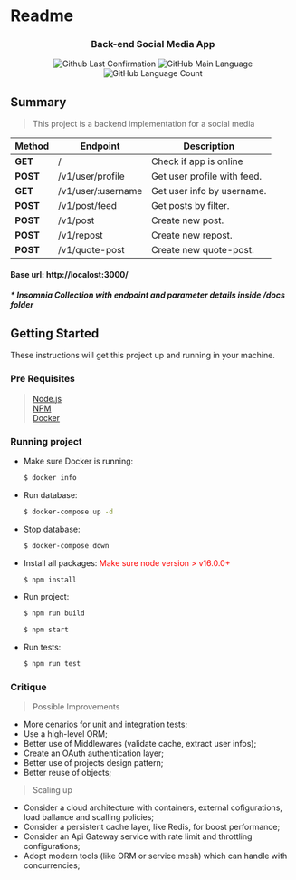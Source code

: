 # Readme

<h3 align="center">
  Back-end Social Media App
</h3>

<p align="center">
  <img alt = "Github Last Confirmation" src = "https://img.shields.io/github/last-commit/mrabello23/social-media-app">
  <img alt = "GitHub Main Language" src = "https://img.shields.io/github/languages/top/mrabello23/social-media-app">
  <img alt="GitHub Language Count" src="https://img.shields.io/github/languages/count/mrabello23/social-media-app?color=%2304D361">
</p>

## Summary

> This project is a backend implementation for a social media

| Method   | Endpoint           | Description                 |
| -------- | ------------------ | --------------------------- |
| **GET**  | ​/                 | Check if app is online      |
| **POST** | /v1/user/profile   | Get user profile with feed. |
| **GET**  | /v1/user/:username | Get user info by username.  |
| **POST** | /v1/post/feed      | Get posts by filter.        |
| **POST** | /v1/post           | Create new post.            |
| **POST** | /v1/repost         | Create new repost.          |
| **POST** | /v1/quote-post     | Create new quote-post.      |

#### <span style="font-weight:bold;"> Base url: </span> http://localost:3000/

##### <span style="font-weight:bold;"> \* Insomnia Collection with endpoint and parameter details inside /docs folder </span>

## Getting Started

These instructions will get this project up and running in your machine.

### Pre Requisites

> [Node.js](http://nodejs.org/) \
> [NPM](https://www.npmjs.com/) \
> [Docker](https://www.docker.com/)

### Running project

- Make sure Docker is running:

  ```sh
  $ docker info
  ```

- Run database:

  ```sh
  $ docker-compose up -d
  ```

- Stop database:

  ```sh
  $ docker-compose down
  ```

- Install all packages:
  <span style="color: #FF0000"> Make sure node version > v16.0.0+ </span>

  ```sh
  $ npm install
  ```

- Run project:

  ```sh
  $ npm run build
  ```

  ```sh
  $ npm start
  ```

- Run tests:

  ```sh
  $ npm run test
  ```

### Critique

> Possible Improvements

- More cenarios for unit and integration tests;
- Use a high-level ORM;
- Better use of Middlewares (validate cache, extract user infos);
- Create an OAuth authentication layer;
- Better use of projects design pattern;
- Better reuse of objects;

> Scaling up

- Consider a cloud architecture with containers, external cofigurations, load ballance and scalling policies;
- Consider a persistent cache layer, like Redis, for boost performance;
- Consider an Api Gateway service with rate limit and throttling configurations;
- Adopt modern tools (like ORM or service mesh) which can handle with concurrencies;
